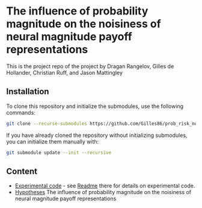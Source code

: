 # The influence of probability magnitude on the noisiness of neural magnitude payoff representations

This is the project repo of the project by Dragan Rangelov, Gilles de Hollander, Christian Ruff, and Jason Mattingley

## Installation
To clone this repository and initialize the submodules, use the following commands:

```sh
git clone --recurse-submodules https://github.com/Gilles86/prob_risk_noise.git
```

If you have already cloned the repository without initializing submodules, you can initialize them manually with:

```sh
git submodule update --init --recursive
```

## Content
 * [Experimental code](experiment) - see [Readme](experiment/README.md) there for details on experimental code.
 * [Hypotheses](prob_risk_noise/notebooks/hypotheses.ipynb) The influence of probability magnitude on the noisiness of neural magnitude payoff representations
